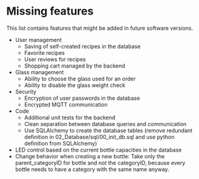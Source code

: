 # Missing features

This list contains features that might be added in future software versions.

- User management
  - Saving of self-created recipes in the database
  - Favorite recipes
  - User reviews for recipes
  - Shopping cart managed by the backend
- Glass management
  - Ability to choose the glass used for an order
  - Ability to disable the glass weight check
- Security
  - Encryption of user passwords in the database
  - Encrypted MQTT communication
- Code
  - Additional unit tests for the backend
  - Clean separation between database queries and communication
  - Use SQLAlchemy to create the database tables
    (remove redundant definition in 02_Database/sql/00_init_db.sql and use python definition from SQLAlchemy)
- LED control based on the current bottle capacities in the database
- Change behavior when creating a new bottle: Take only the parent_categoryID for bottle and not the categoryID, because every bottle needs to have a category with the same name anyway.
